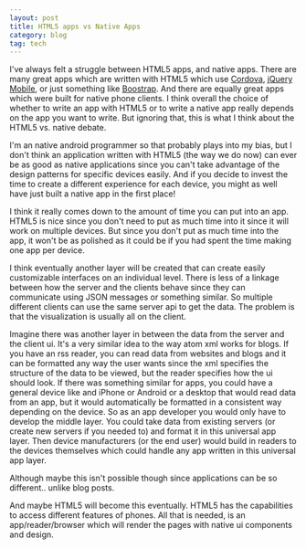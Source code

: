 ```yaml
---
layout: post
title: HTML5 apps vs Native Apps
category: blog
tag: tech
---
```


I've always felt a struggle between HTML5 apps, and native apps. There are many great apps which are written with HTML5 which use [Cordova](http://cordova.apache.org/), [jQuery Mobile](http://jquerymobile.com/), or just something like [Boostrap](http://twitter.github.com/bootstrap/). And there are equally great apps which were built for native phone clients. I think overall the choice of whether to write an app with HTML5 or to write a native app really depends on the app you want to write. But ignoring that, this is what I think about the HTML5 vs. native debate.

I'm an native android programmer so that probably plays into my bias, but I don't think an application written with HTML5 (the way we do now) can ever be as good as native applications since you can't take advantage of the design patterns for specific devices easily. And if you decide to invest the time to create a different experience for each device, you might as well have just built a native app in the first place!

I think it really comes down to the amount of time you can put into an app. HTML5 is nice since you don't need to put as much time into it since it will work on multiple devices. But since you don't put as much time into the app, it won't be as polished as it could be if you had spent the time making one app per device.

I think eventually another layer will be created that can create easily customizable interfaces on an individual level. There is less of a linkage between how the server and the clients behave since they can communicate using JSON messages or something similar. So multiple different clients can use the same server api to get the data. The problem is that the visualization is usually all on the client. 

Imagine there was another layer in between the data from the server and the client ui. It's a very similar idea to the way atom xml works for blogs. If you have an rss reader, you can read data from websites and blogs and it can be formatted any way the user wants since the xml specifies the structure of the data to be viewed, but the reader specifies how the ui should look. If there was something similar for apps, you could have a general device like and iPhone or Android or a desktop that would read data from an app, but it would automatically be formatted in a consistent way depending on the device. So as an app developer you would only have to develop the middle layer. You could take data from existing servers (or create new servers if you needed to) and format it in this universal app layer. Then device manufacturers (or the end user) would build in readers to the devices themselves which could handle any app written in this universal app layer. 

Although maybe this isn't possible though since applications can be so different.. unlike blog posts.

And maybe HTML5 will become this eventually. HTML5 has the capabilities to access different features of phones. All that is needed, is an app/reader/browser which will render the pages with native ui components and design.